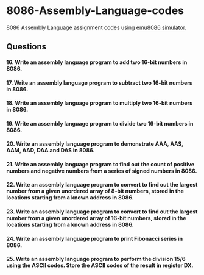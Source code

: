 # 8086-Assembly-Language-codes
8086 Assembly Language assignment codes using [emu8086 simulator](https://emu8086.en.lo4d.com/download).

## Questions
#### 16. Write an assembly language program to add two 16-bit numbers in 8086.
#### 17. Write an assembly language program to subtract two 16-bit numbers in 8086.
#### 18. Write an assembly language program to multiply two 16-bit numbers in 8086.
#### 19. Write an assembly language program to divide two 16-bit numbers in 8086.
#### 20. Write an assembly language program to demonstrate AAA, AAS, AAM, AAD, DAA and DAS in 8086.
#### 21. Write an assembly language program to find out the count of positive numbers and negative numbers from a series of signed numbers in 8086.
#### 22. Write an assembly language program to convert to find out the largest number from a given unordered array of 8-bit numbers, stored in the locations starting      from a known address in 8086.
#### 23. Write an assembly language program to convert to find out the largest number from a given unordered array of 16-bit numbers, stored in the locations starting from a known address in 8086.
#### 24. Write an assembly language program to print Fibonacci series in 8086.
#### 25. Write an assembly language program to perform the division 15/6 using the ASCII codes. Store the ASCII codes of the result in register DX.
